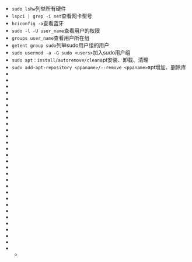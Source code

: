 * `sudo lshw`列举所有硬件
* `lspci | grep -i net`查看网卡型号
* `hciconfig -a`查看蓝牙
* `sudo -l -U user_name`查看用户的权限
* `groups user_name`查看用户所在组
* `getent group sudo`列举sudo用户组的用户
* `sudo usermod -a -G sudo <users>`加入sudo用户组
* `sudo apt：install/autoremove/clean`apt安装、卸载、清理
* `sudo add-apt-repository <ppaname>/--remove <ppaname>`apt增加、删除库
*
*
*
*
*
*
*
*
*
*
*
*
*
*
*
*
*
*
*
*
*
*
*
*
*
*
*
*
* * 
